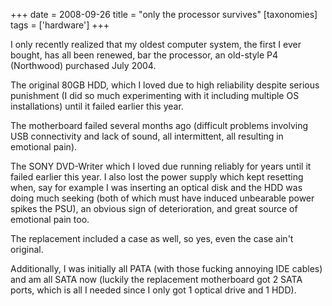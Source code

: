 +++
date = 2008-09-26
title = "only the processor survives"
[taxonomies]
tags = ['hardware']
+++

I only recently realized that my oldest computer system, the first I
ever bought, has all been renewed, bar the processor, an old-style P4
(Northwood) purchased July 2004.

The original 80GB HDD, which I loved due to high reliability despite
serious punishment (I did so much experimenting with it including
multiple OS installations) until it failed earlier this year.

The motherboard failed several months ago (difficult problems involving
USB connectivity and lack of sound, all intermittent, all resulting in
emotional pain).

The SONY DVD-Writer which I loved due running reliably for years until
it failed earlier this year. I also lost the power supply which kept
resetting when, say for example I was inserting an optical disk and the
HDD was doing much seeking (both of which must have induced unbearable
power spikes the PSU), an obvious sign of deterioration, and great
source of emotional pain too.

The replacement included a case as well, so yes, even the case ain't
original.

Additionally, I was initially all PATA (with those fucking annoying IDE
cables) and am all SATA now (luckily the replacement motherboard got 2
SATA ports, which is all I needed since I only got 1 optical drive and 1
HDD).
